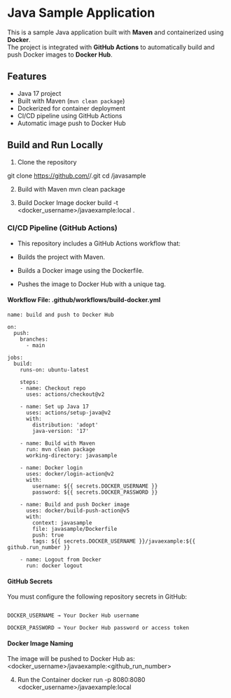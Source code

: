 
# Java Sample Application   

This is a sample Java application built with **Maven** and containerized using **Docker**.  
The project is integrated with **GitHub Actions** to automatically build and push Docker images to **Docker Hub**.  

##  Features  
- Java 17 project  
- Built with Maven (`mvn clean package`)  
- Dockerized for container deployment  
- CI/CD pipeline using GitHub Actions  
- Automatic image push to Docker Hub  

## Build and Run Locally  

1. Clone the repository  

git clone https://github.com/<your-username>/<your-repo>.git
cd <your-repo>/javasample

2. Build with Maven
mvn clean package

3. Build Docker Image
docker build -t <docker_username>/javaexample:local .


### CI/CD Pipeline (GitHub Actions)

* This repository includes a GitHub Actions workflow that:

* Builds the project with Maven.

* Builds a Docker image using the Dockerfile.

* Pushes the image to Docker Hub with a unique tag.

#### Workflow File: .github/workflows/build-docker.yml
```
name: build and push to Docker Hub

on:
  push:
    branches:
      - main

jobs:
  build:
    runs-on: ubuntu-latest

    steps:
    - name: Checkout repo
      uses: actions/checkout@v2

    - name: Set up Java 17
      uses: actions/setup-java@v2
      with:
        distribution: 'adopt'
        java-version: '17'

    - name: Build with Maven
      run: mvn clean package
      working-directory: javasample

    - name: Docker login
      uses: docker/login-action@v2
      with:
        username: ${{ secrets.DOCKER_USERNAME }}
        password: ${{ secrets.DOCKER_PASSWORD }}

    - name: Build and push Docker image
      uses: docker/build-push-action@v5
      with:
        context: javasample
        file: javasample/Dockerfile
        push: true
        tags: ${{ secrets.DOCKER_USERNAME }}/javaexample:${{ github.run_number }}

    - name: Logout from Docker
      run: docker logout
```

#### GitHub Secrets
You must configure the following repository secrets in GitHub:
```

DOCKER_USERNAME → Your Docker Hub username

DOCKER_PASSWORD → Your Docker Hub password or access token
```

#### Docker Image Naming

The image will be pushed to Docker Hub as:
<docker_username>/javaexample:<github_run_number>

4. Run the Container
docker run -p 8080:8080 <docker_username>/javaexample:local





